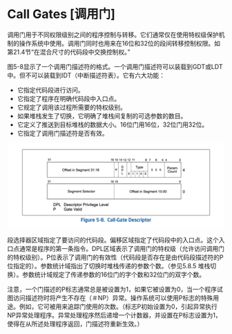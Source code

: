 # Call Gates [调用门]
调用门用于不同权限级别之间的程序控制与转移。它们通常仅在使用特权级保护机制的操作系统中使用。调用门同时也用来在16位和32位的段间转移控制权限。如第21.4节“在混合尺寸的代码段中交换控制权。”

图5-8显示了一个调用门描述符的格式。一个调用门描述符可以装载到GDT或LDT中。但不可以装载到IDT（中断描述符表）。它有六大功能：

- 它指定代码段进行访问。
- 它指定了程序在明确代码段中入口点。
- 它规定了调用该过程所需要的特权级别。
- 如果堆栈发生了切换，它明确了堆栈间复制的可选参数的数目。
- 它定义了推送到目标堆栈的数据大小。16位门用16位，32位门用32位。
- 它指定了调用门描述符是否有效。

![](../img/CALL-GATE-DESCRIPTOR-32.png)

段选择器区域指定了要访问的代码段。偏移区域指定了代码段中的入口点。这个入口点通常是程序的第一条指令。DPL区域表示了调用门的特权级（允许访问调用门的特权级别）。P位表示了调用门的有效性（代码段是否存在是由代码段描述符的P位指定的）。参数统计域指出了切换时堆栈传递的参数个数。（参见5.8.5 堆栈切换）。参数统计域规定了传递参数的16位门的字个数和32位门的双字个数。

注意，一个门描述的P标志通常总是被设置为1，如果它被设置为0，当一个程序试图访问描述符时将产生不存在（＃NP）异常。操作系统可以使用P标志的特殊用途。例如，它可被用来追踪门使用的次数。（标志P初始设置为0，引起异常执行NP异常处理程序。异常处理程序然后递增一个计数器，并设置在P标志设置为1，使得在从所述处理程序返回，门描述符重新生效。）